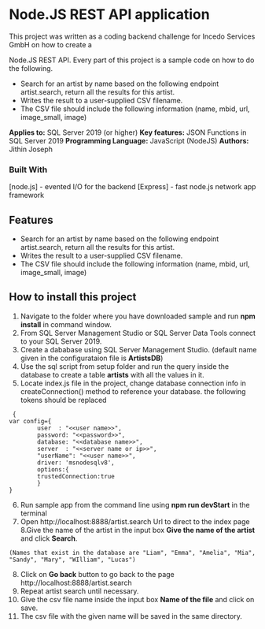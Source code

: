 # Node.JS REST API application 

This project was written as a coding backend challenge for Incedo Services GmbH on how to create a 

Node.JS REST API. Every part of this project is a sample code on how to do the following.
* Search for an artist by name based on the following endpoint artist.search, return all the
results for this artist.
* Writes the result to a user-supplied CSV filename.
* The CSV file should include the following information (name, mbid, url, image_small,
image)

**Applies to:** SQL Server 2019 (or higher)
**Key features:** JSON Functions in SQL Server 2019 
**Programming Language:** JavaScript (NodeJS)
**Authors:** Jithin Joseph

### Built With

[node.js] - evented I/O for the backend
[Express] - fast node.js network app framework 

## Features

* Search for an artist by name based on the following endpoint artist.search, return all the
results for this artist.
* Writes the result to a user-supplied CSV filename.
* The CSV file should include the following information (name, mbid, url, image_small,
image)

## How to install this project 

1. Navigate to the folder where you have downloaded sample and run **npm install** in command window.
2. From SQL Server Management Studio or SQL Server Data Tools connect to your SQL Server 2019.
3. Create a dababase using SQL Server Management Studio. (default name given in the configurataion file is **ArtistsDB**)
4. Use the sql script from setup folder and run the query inside the database to create a table **artists** with all the values in it.
5. Locate index.js file in the project, change database connection info in createConnection() method to reference your database. the following tokens should be replaced
```
 {
var config={
        user  : "<<user name>>",
        password: "<<password>>",
        database: "<<database name>>",
        server  : "<<server name or ip>>",
        "userName": "<<user name>>",
        driver: 'msnodesqlv8',
        options:{
        trustedConnection:true
        }
}
```
6. Run sample app from the command line using **npm run devStart** in the terminal
7. Open http://localhost:8888/artist.search Url to direct to the index page 
8.Give the name of the artist in the input box **Give the name of the artist** and click **Search**.
```
(Names that exist in the database are "Liam", "Emma", "Amelia", "Mia", "Sandy", "Mary", "WIlliam", "Lucas")
```
8. Click on **Go back** button to go back to the page http://localhost:8888/artist.search
9. Repeat artist search until necessary.
10. Give the csv file name inside the input box **Name of the file** and click on save. 
11. The csv file with the given name will be saved in the same directory. 




